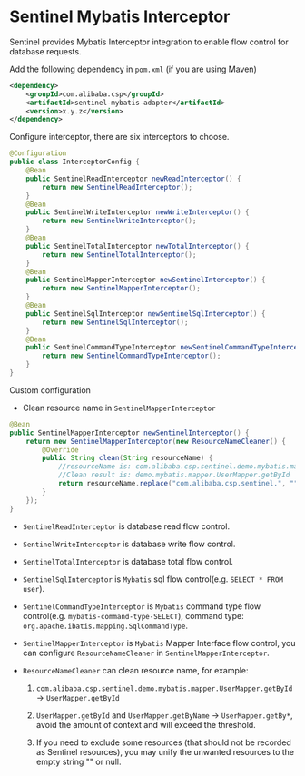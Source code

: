 # Sentinel Mybatis Interceptor

Sentinel provides Mybatis Interceptor integration to enable flow control for database requests.

Add the following dependency in `pom.xml` (if you are using Maven)

```xml
<dependency>
    <groupId>com.alibaba.csp</groupId>
    <artifactId>sentinel-mybatis-adapter</artifactId>
    <version>x.y.z</version>
</dependency>
```

Configure interceptor, there are six interceptors to choose.

```java
@Configuration
public class InterceptorConfig {
    @Bean
    public SentinelReadInterceptor newReadInterceptor() {
        return new SentinelReadInterceptor();
    }
    @Bean
    public SentinelWriteInterceptor newWriteInterceptor() {
        return new SentinelWriteInterceptor();
    }
    @Bean
    public SentinelTotalInterceptor newTotalInterceptor() {
        return new SentinelTotalInterceptor();
    }
    @Bean
    public SentinelMapperInterceptor newSentinelInterceptor() {
        return new SentinelMapperInterceptor();
    }
    @Bean
    public SentinelSqlInterceptor newSentinelSqlInterceptor() {
        return new SentinelSqlInterceptor();
    }
    @Bean
    public SentinelCommandTypeInterceptor newSentinelCommandTypeInterceptor() {
        return new SentinelCommandTypeInterceptor();
    }
}
```

Custom configuration

- Clean resource name in `SentinelMapperInterceptor`

```java
@Bean
public SentinelMapperInterceptor newSentinelInterceptor() {
    return new SentinelMapperInterceptor(new ResourceNameCleaner() {
        @Override
        public String clean(String resourceName) {
            //resourceName is: com.alibaba.csp.sentinel.demo.mybatis.mapper.UserMapper.getById
            //Clean result is: demo.mybatis.mapper.UserMapper.getById
            return resourceName.replace("com.alibaba.csp.sentinel.", "");
        }
    });
}
```

- `SentinelReadInterceptor` is database read flow control.

- `SentinelWriteInterceptor` is database write flow control.

- `SentinelTotalInterceptor` is database total flow control.

- `SentinelSqlInterceptor` is `Mybatis` sql flow control(e.g. `SELECT * FROM user`).

- `SentinelCommandTypeInterceptor` is `Mybatis` command type flow control(e.g. `mybatis-command-type-SELECT`), command type: `org.apache.ibatis.mapping.SqlCommandType`.

- `SentinelMapperInterceptor` is `Mybatis` Mapper Interface flow control, you can configure `ResourceNameCleaner` in `SentinelMapperInterceptor`.

- `ResourceNameCleaner` can clean resource name, for example:

    1. `com.alibaba.csp.sentinel.demo.mybatis.mapper.UserMapper.getById` -> `UserMapper.getById`

    2. `UserMapper.getById` and `UserMapper.getByName` -> `UserMapper.getBy*`, avoid the amount of context and  will exceed the threshold.

    3. If you need to exclude some resources (that should not be recorded as Sentinel resources),  you may unify the unwanted resources to the empty string "" or null.


